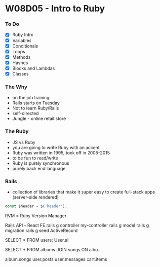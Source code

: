 # W08D05 - Intro to Ruby

### To Do
* [x] Ruby Intro
* [x] Variables
* [x] Conditionals
* [x] Loops
* [x] Methods
* [x] Hashes
* [x] Blocks and Lambdas
* [x] Classes

### The Why
* on the job training
* Rails starts on Tuesday
* Not to learn Ruby/Rails
* self-directed
* Jungle - online retail store

### The Ruby
* JS vs Ruby
* you are going to write Ruby with an accent
* Ruby was written in 1995, took off in 2005-2015
* to be fun to read/write
* Ruby is purely synchronous
* purely back end language


### Rails
* collection of libraries that make it super easy to create full-stack apps (server-side rendered)




```js
const $header = $('header');
```

RVM = Ruby Version Manager


Rails API - React FE
rails g controller my-controller
rails g model 
rails g migration
rails g seed
ActiveRecord

SELECT * FROM users;
User.all

SELECT *
FROM albums
JOIN songs
ON albu....

album.songs
user.posts
user.messages
cart.items